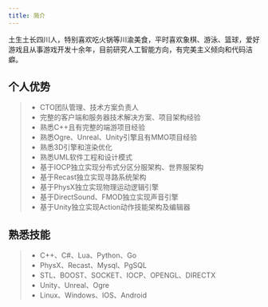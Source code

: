```yaml
---
title: 简介
---
```


土生土长四川人，特别喜欢吃火锅等川渝美食，平时喜欢象棋、游泳、篮球，爱好游戏且从事游戏开发十余年，目前研究人工智能方向，有完美主义倾向和代码洁癖。

## 个人优势 ##
> - CTO团队管理、技术方案负责人
> - 完整的客户端和服务器技术解决方案、项目架构经验
> - 熟悉C++且有完整的端游项目经验
> - 熟悉Ogre、Unreal、Unity引擎且有MMO项目经验
> - 熟悉3D引擎和渲染优化
> - 熟悉UML软件工程和设计模式
> - 基于IOCP独立实现分布式分区分服架构、世界服架构
> - 基于Recast独立实现寻路系统架构
> - 基于PhysX独立实现物理运动逻辑引擎
> - 基于DirectSound、FMOD独立实现声音引擎
> - 基于Unity独立实现Action动作技能架构及编辑器

## 熟悉技能 ##
> - C++、C#、Lua、Python、Go
> - PhysX、Recast、Mysql、PgSQL
> - STL、BOOST、SOCKET、IOCP、OPENGL、DIRECTX
> - Unity、Unreal、Ogre
> - Linux、Windows、IOS、Android